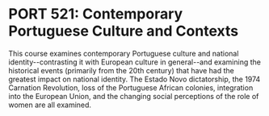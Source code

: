 # PORT 521: Contemporary Portuguese Culture and Contexts

This course examines contemporary Portuguese culture and national identity--contrasting it with European culture in general--and examining the historical events (primarily from the 20th century) that have had the greatest impact on national identity. The Estado Novo dictatorship, the 1974 Carnation Revolution, loss of the Portuguese African colonies, integration into the European Union, and the changing social perceptions of the role of women are all examined.